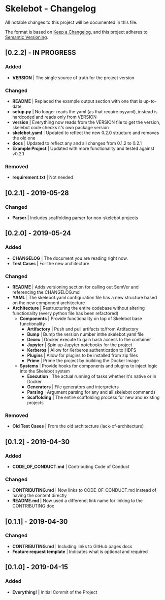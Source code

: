 # Skelebot - Changelog

All notable changes to this project will be documented in this file.

The format is based on [Keep a Changelog](https://keepachangelog.com/en/1.0.0/),
and this project adheres to [Semantic Versioning](https://semver.org/spec/v2.0.0.html).

## [0.2.2] - IN PROGRESS
### Added
- **VERSION** | The single source of truth for the project version

### Changed
- **README** | Replaced the example output section with one that is up-to-date
- **setup.py** | No longer reads the yaml (as that require pyyaml), instead is hardcoded and reads only from VERSION
- **version** | Everything now reads from the VERSION file to get the version, skelebot code checks it's own package version
- **skelebot.yaml** | Updated to reflect the new 0.2.0 structure and removes the old one
- **docs** | Updated to reflect any and all changes from 0.1.2 to 0.2.1
- **Example Project** | Updated with more functionality and tested against v0.2.1

### Removed
- **requirement.txt** | Not needed

## [0.2.1] - 2019-05-28
### Changed
- **Parser** | Includes scaffolding parser for non-skelebot projects

## [0.2.0] - 2019-05-24
### Added
- **CHANGELOG** | The document you are reading right now.
- **Test Cases** | For the new architecture

### Changed
- **README** | Adds versioning section for calling out SemVer and referencing the CHANGELOG.md
- **YAML** | The skelebot.yaml configuration file has a new structure based on the new component architecture
- **Architecture** | Restructuring the entire codebase without altering functionality (every python file has been refactored)
  - **Components** | Provide functionality on top of Skelebot base functionality
    - **Artifactory** | Push and pull artifacts to/from Artifactory
    - **Bump** | Bump the version number inthe skelebot.yaml file
    - **Dexec** | Docker execute to gain bash access to the container
    - **Jupyter** | Spin up Jupyter notebooks for the project
    - **Kerberos** | Allow for Kerberos authentication to HDFS
    - **Plugins** | Allow for plugins to be installed from zip files
    - **Prime** | Prime the project by building the Docker Image
  - **Systems** | Provide hooks for components and plugins to inject logic into the Skelebot system
    - **Execution** | The actual running of tasks whether it's native or in Docker
    - **Generators** | File generators and interpreters
    - **Parsing** | Argument parsing for any and all skelebot commands
    - **Scaffolding** | The entire scaffolding process for new and existing projects

### Removed
- **Old Test Cases** | From the old architecture (lack-of-architecture)

## [0.1.2] - 2019-04-30
### Added
- **CODE_OF_CONDUCT.md** | Contributing Code of Conduct

### Changed
- **CONTRIBUTING.md** | Now links to CODE_OF_CONDUCT.md instead of having the content directly
- **README.md** | Now used a differenet link name for linking to the CONTRIBUTING doc

## [0.1.1] - 2019-04-30
### Changed
- **CONTRIBUTING.md** | Including links to GitHub pages docs
- **Feature request template** | Indicates what is optional and required

## [0.1.0] - 2019-04-15
### Added
- **Everything!** | Initial Commit of the Project

